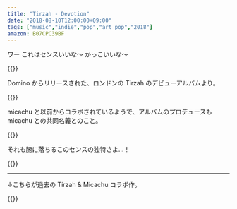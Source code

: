 ```yaml
---
title: "Tirzah - Devotion"
date: "2018-08-10T12:00:00+09:00"
tags: ["music","indie","pop","art pop","2018"]
amazon: B07CPC39BF
---
```


ワー これはセンスいいな〜 かっこいいな〜

{{<youtube src="pWUODt6LJ0Y" title="Tirzah - Affection">}}

Domino からリリースされた、ロンドンの Tirzah のデビューアルバムより。

{{<youtube src="c2EIDPpzXUE" title="Tirzah - Gladly">}}

micachu と以前からコラボされているようで、アルバムのプロデュースも micachu との共同名義とのこと。

{{<youtube src="kCmtAR4qQ9Y" title="Tirzah - Devotion (feat. Coby Sey)">}}

それも腑に落ちるこのセンスの独特さよ…！

{{<amazon asin="B07CPC39BF" title="Tirzah - Devotion">}}

---

↓こちらが過去の Tirzah & Micachu コラボ作。

{{<youtube src="To39sfLShv4" title="Tirzah & Micachu - I'm Not Dancing">}}
